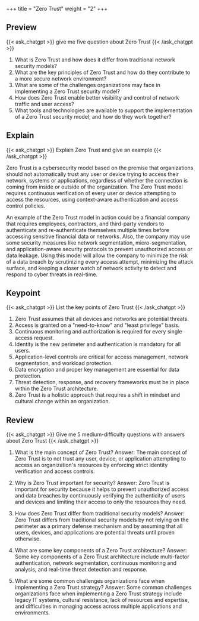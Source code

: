 +++
title = "Zero Trust"
weight = "2"
+++
## Preview
{{< ask_chatgpt >}}
give me five question about Zero Trust
{{< /ask_chatgpt >}}

1. What is Zero Trust and how does it differ from traditional network security models?
2. What are the key principles of Zero Trust and how do they contribute to a more secure network environment?
3. What are some of the challenges organizations may face in implementing a Zero Trust security model?
4. How does Zero Trust enable better visibility and control of network traffic and user access?
5. What tools and technologies are available to support the implementation of a Zero Trust security model, and how do they work together?   

## Explain
{{< ask_chatgpt >}}
Explain Zero Trust and give an example
{{< /ask_chatgpt >}}

Zero Trust is a cybersecurity model based on the premise that organizations should not automatically trust any user or device trying to access their network, systems or applications, regardless of whether the connection is coming from inside or outside of the organization. The Zero Trust model requires continuous verification of every user or device attempting to access the resources, using context-aware authentication and access control policies.

An example of the Zero Trust model in action could be a financial company that requires employees, contractors, and third-party vendors to authenticate and re-authenticate themselves multiple times before accessing sensitive financial data or networks. Also, the company may use some security measures like network segmentation, micro-segmentation, and application-aware security protocols to prevent unauthorized access or data leakage. Using this model will allow the company to minimize the risk of a data breach by scrutinizing every access attempt, minimizing the attack surface, and keeping a closer watch of network activity to detect and respond to cyber threats in real-time.   

## Keypoint
{{< ask_chatgpt >}}
List the key points of Zero Trust
{{< /ask_chatgpt >}}

1. Zero Trust assumes that all devices and networks are potential threats.
2. Access is granted on a "need-to-know" and "least privilege" basis.
3. Continuous monitoring and authorization is required for every single access request.
4. Identity is the new perimeter and authentication is mandatory for all users.
5. Application-level controls are critical for access management, network segmentation, and workload protection.
6. Data encryption and proper key management are essential for data protection.
7. Threat detection, response, and recovery frameworks must be in place within the Zero Trust architecture.
8. Zero Trust is a holistic approach that requires a shift in mindset and cultural change within an organization.   

## Review
{{< ask_chatgpt >}}
Give me 5 medium-difficulty questions with answers about Zero Trust
{{< /ask_chatgpt >}}

1. What is the main concept of Zero Trust?
Answer: The main concept of Zero Trust is to not trust any user, device, or application attempting to access an organization's resources by enforcing strict identity verification and access controls.

2. Why is Zero Trust important for security?
Answer: Zero Trust is important for security because it helps to prevent unauthorized access and data breaches by continuously verifying the authenticity of users and devices and limiting their access to only the resources they need.

3. How does Zero Trust differ from traditional security models?
Answer: Zero Trust differs from traditional security models by not relying on the perimeter as a primary defense mechanism and by assuming that all users, devices, and applications are potential threats until proven otherwise.

4. What are some key components of a Zero Trust architecture?
Answer: Some key components of a Zero Trust architecture include multi-factor authentication, network segmentation, continuous monitoring and analysis, and real-time threat detection and response.

5. What are some common challenges organizations face when implementing a Zero Trust strategy?
Answer: Some common challenges organizations face when implementing a Zero Trust strategy include legacy IT systems, cultural resistance, lack of resources and expertise, and difficulties in managing access across multiple applications and environments.   


